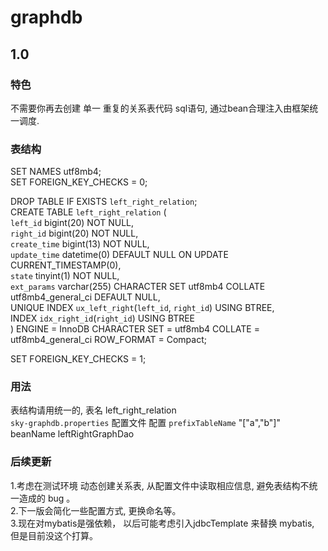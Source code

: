 # graphdb
## 1.0
### 特色
不需要你再去创建 单一 重复的关系表代码 sql语句, 通过bean合理注入由框架统一调度.   
### 表结构
SET NAMES utf8mb4;   
SET FOREIGN_KEY_CHECKS = 0;   
   
DROP TABLE IF EXISTS `left_right_relation`;   
CREATE TABLE `left_right_relation`  (   
  `left_id` bigint(20) NOT NULL,   
  `right_id` bigint(20) NOT NULL,   
  `create_time` bigint(13) NOT NULL,   
  `update_time` datetime(0) DEFAULT NULL ON UPDATE CURRENT_TIMESTAMP(0),   
  `state` tinyint(1) NOT NULL,   
  `ext_params` varchar(255) CHARACTER SET utf8mb4 COLLATE utf8mb4_general_ci DEFAULT NULL,    
  UNIQUE INDEX `ux_left_right`(`left_id`, `right_id`) USING BTREE,   
  INDEX `idx_right_id`(`right_id`) USING BTREE   
) ENGINE = InnoDB CHARACTER SET = utf8mb4 COLLATE = utf8mb4_general_ci ROW_FORMAT = Compact;   
   
SET FOREIGN_KEY_CHECKS = 1;   
   
### 用法
表结构请用统一的, 表名  left_right_relation   
`sky-graphdb.properties` 配置文件 配置 `prefixTableName` "["a","b"]"     
beanName  leftRightGraphDao   
### 后续更新
1.考虑在测试环境 动态创建关系表, 从配置文件中读取相应信息, 避免表结构不统一造成的 bug 。    
2.下一版会简化一些配置方式, 更换命名等。   
3.现在对mybatis是强依赖， 以后可能考虑引入jdbcTemplate 来替换 mybatis, 但是目前没这个打算。   
